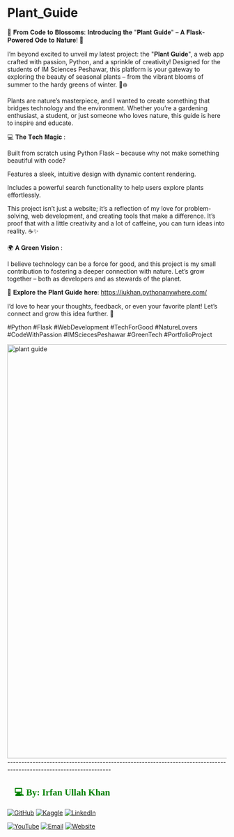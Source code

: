 # Plant_Guide
🌿 𝐅𝐫𝐨𝐦 𝐂𝐨𝐝𝐞 𝐭𝐨 𝐁𝐥𝐨𝐬𝐬𝐨𝐦𝐬: 𝐈𝐧𝐭𝐫𝐨𝐝𝐮𝐜𝐢𝐧𝐠 𝐭𝐡𝐞 "𝐏𝐥𝐚𝐧𝐭 𝐆𝐮𝐢𝐝𝐞" – 𝐀 𝐅𝐥𝐚𝐬𝐤-𝐏𝐨𝐰𝐞𝐫𝐞𝐝 𝐎𝐝𝐞 𝐭𝐨 𝐍𝐚𝐭𝐮𝐫𝐞! 🌸

I’m beyond excited to unveil my latest project: the "𝐏𝐥𝐚𝐧𝐭 𝐆𝐮𝐢𝐝𝐞", a web app crafted with passion, Python, and a sprinkle of creativity! Designed for the students of IM Sciences Peshawar, this platform is your gateway to exploring the beauty of seasonal plants – from the vibrant blooms of summer to the hardy greens of winter. 🌻❄️

Plants are nature’s masterpiece, and I wanted to create something that bridges technology and the environment. Whether you’re a gardening enthusiast, a student, or just someone who loves nature, this guide is here to inspire and educate.

💻 𝐓𝐡𝐞 𝐓𝐞𝐜𝐡 𝐌𝐚𝐠𝐢𝐜 :

Built from scratch using Python Flask – because why not make something beautiful with code?

Features a sleek, intuitive design with dynamic content rendering.

Includes a powerful search functionality to help users explore plants effortlessly.

This project isn’t just a website; it’s a reflection of my love for problem-solving, web development, and creating tools that make a difference. It’s proof that with a little creativity and a lot of caffeine, you can turn ideas into reality. ☕✨

🌍 𝐀 𝐆𝐫𝐞𝐞𝐧 𝐕𝐢𝐬𝐢𝐨𝐧 :

I believe technology can be a force for good, and this project is my small contribution to fostering a deeper connection with nature. Let’s grow together – both as developers and as stewards of the planet.

🔗 𝐄𝐱𝐩𝐥𝐨𝐫𝐞 𝐭𝐡𝐞 𝐏𝐥𝐚𝐧𝐭 𝐆𝐮𝐢𝐝𝐞 𝐡𝐞𝐫𝐞: https://iukhan.pythonanywhere.com/

I’d love to hear your thoughts, feedback, or even your favorite plant! Let’s connect and grow this idea further. 🌱



#Python #Flask #WebDevelopment #TechForGood #NatureLovers #CodeWithPassion #IMSciecesPeshawar #GreenTech #PortfolioProject

<img width="949" alt="plant guide" src="https://github.com/user-attachments/assets/df1a5eec-d607-4645-bb6a-7b5482c00bd5" />
-------------------------------------------------------------------------------------------------------------------


<h2 style="font-family: 'poppins'; font-weight: bold; color: Green;">👨💻 By: Irfan Ullah Khan</h2>


[![GitHub](https://img.shields.io/badge/GitHub-Profile-blue?style=for-the-badge&logo=github)](https://github.com/programmarself) 
[![Kaggle](https://img.shields.io/badge/Kaggle-Profile-blue?style=for-the-badge&logo=kaggle)](https://www.kaggle.com/programmarself) 
[![LinkedIn](https://img.shields.io/badge/LinkedIn-Profile-blue?style=for-the-badge&logo=linkedin)](https://www.linkedin.com/in/irfan-ullah-khan-4a2871208/)  

[![YouTube](https://img.shields.io/badge/YouTube-Profile-red?style=for-the-badge&logo=youtube)](https://www.youtube.com/@irfanullahkhan7748) 
[![Email](https://img.shields.io/badge/Email-Contact%20Me-red?style=for-the-badge&logo=email)](mailto:programmarself@gmail.com)
[![Website](https://img.shields.io/badge/Website-Contact%20Me-red?style=for-the-badge&logo=website)]([https://flowcv.me/ikm](https://programmarself.github.io/My_Portfolio/))
